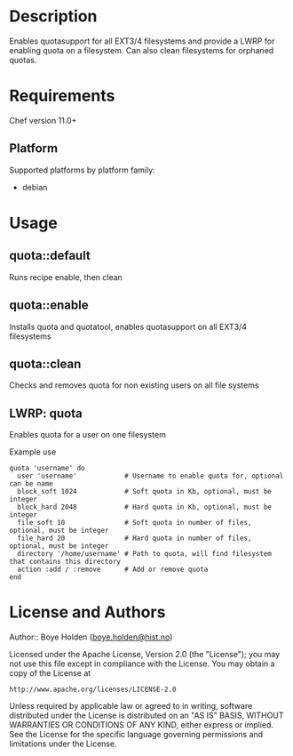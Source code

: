 Description
============

Enables quotasupport for all EXT3/4 filesystems and
provide a LWRP for enabling quota on a filesystem.
Can also clean filesystems for orphaned quotas.

Requirements
============

Chef version 11.0+

## Platform

Supported platforms by platform family:

* debian

Usage
=====

## quota::default

Runs recipe enable, then clean

## quota::enable

Installs quota and quotatool, enables quotasupport on
all EXT3/4 filesystems

## quota::clean

Checks and removes quota for non existing users on all
file systems

## LWRP: quota

Enables quota for a user on one filesystem

Example use

    quota 'username' do
      user 'username'            # Username to enable quota for, optional can be name
      block_soft 1024            # Soft quota in Kb, optional, must be integer
      block_hard 2048            # Hard quota in Kb, optional, must be integer
      file_soft 10               # Soft quota in number of files, optional, must be integer
      file_hard 20               # Hard quota in number of files, optional, must be integer
      directory '/home/username' # Path to quota, will find filesystem that contains this directory
      action :add / :remove      # Add or remove quota
    end

License and Authors
===================
Author:: Boye Holden (<boye.holden@hist.no>)

Licensed under the Apache License, Version 2.0 (the "License");
you may not use this file except in compliance with the License.
You may obtain a copy of the License at

    http://www.apache.org/licenses/LICENSE-2.0

Unless required by applicable law or agreed to in writing, software
distributed under the License is distributed on an "AS IS" BASIS,
WITHOUT WARRANTIES OR CONDITIONS OF ANY KIND, either express or implied.
See the License for the specific language governing permissions and
limitations under the License.
